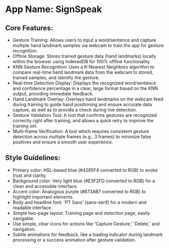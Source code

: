 # **App Name**: SignSpeak

## Core Features:

- Gesture Training: Allows users to input a word/sentence and capture multiple hand landmark samples via webcam to train the app for gesture recognition.
- Offline Storage: Stores trained gesture data (hand landmarks) locally within the browser using IndexedDB for 100% offline functionality.
- KNN Gesture Recognition: Uses a K-Nearest Neighbors algorithm to compare real-time hand landmark data from the webcam to stored, trained samples, and identify the gesture.
- Real-time Detection Display: Displays the recognized word/sentence and confidence percentage in a clear, large format based on the KNN output, providing immediate feedback.
- Hand Landmark Overlay: Overlays hand landmarks on the webcam feed during training to guide hand positioning and ensure accurate data capture, as well as to provide a check during live detection.
- Gesture Validation Tool: A tool that confirms gestures are recognized correctly right after training, and allows a quick retry to improve the training set.
- Multi-frame Verification: A tool which requires consistent gesture detection across multiple frames (e.g., 3 frames) to minimize false positives and ensure a smooth user experience.

## Style Guidelines:

- Primary color: HSL-based blue (#4285F4 converted to RGB) to evoke trust and clarity.
- Background color: Very light blue (#E3F2FD converted to RGB) for a clean and accessible interface.
- Accent color: Analogous purple (#673AB7 converted to RGB) to highlight important elements.
- Body and headline font: 'PT Sans' (sans-serif) for a modern and readable interface.
- Simple two-page layout: Training page and detection page, easily navigable.
- Use simple, clear icons for actions like 'Capture Gesture,' 'Delete,' and navigation.
- Subtle animations for feedback, like a loading indicator during landmark processing or a success animation after gesture validation.